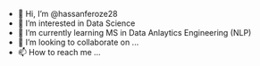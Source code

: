 - 👋 Hi, I’m @hassanferoze28
- 👀 I’m interested in Data Science
- 🌱 I’m currently learning MS in Data Anlaytics Engineering (NLP)
- 💞️ I’m looking to collaborate on ...
- 📫 How to reach me ...

<!---
hassanferoze28/hassanferoze28 is a ✨ special ✨ repository because its `README.md` (this file) appears on your GitHub profile.
You can click the Preview link to take a look at your changes.
--->
